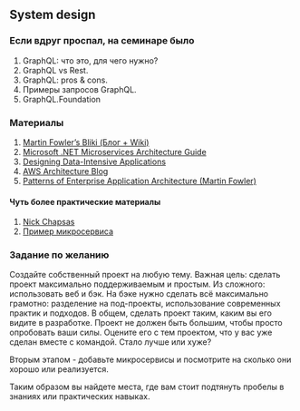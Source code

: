 ## System design

### Если вдруг проспал, на семинаре было
1. GraphQL: что это, для чего нужно?
2. GraphQL vs Rest.
3. GraphQL: pros & cons.
4. Примеры запросов GraphQL.
5. GraphQL.Foundation

### Материалы
1. [Martin Fowler’s Bliki (Блог + Wiki)](https://martinfowler.com)
2. [Microsoft .NET Microservices Architecture Guide](https://learn.microsoft.com/en-us/dotnet/architecture/microservices)
3. [Designing Data-Intensive Applications](https://dataintensive.net/)
4. [AWS Architecture Blog](https://aws.amazon.com/ru/blogs/architecture)
5. [Patterns of Enterprise Application Architecture (Martin Fowler)](https://martinfowler.com/eaaCatalog/)

#### Чуть более практические материалы
1. [Nick Chapsas](https://www.youtube.com/@nickchapsas)
2. [Пример микросервиса](https://github.com/dotnet-architecture/eShopOnContainers)


### Задание по желанию
Создайте собственный проект на любую тему. Важная цель: сделать проект максимально поддерживаемым и простым. Из сложного: использовать веб и бэк. На бэке нужно сделать всё максимально грамотно: разделение на под-проекты, 
использование современных практик и подходов. В общем, сделать проект таким, каким вы его видите в разработке. Проект не должен быть большим, чтобы просто опробовать ваши силы. Оцените его с тем проектом, что у вас уже сделан вместе с командой. 
Стало лучше или хуже?

Вторым этапом - добавьте микросервисы и посмотрите на сколько они хорошо или реализуется. 

Таким образом вы найдете места, где вам стоит подтянуть пробелы в знаниях или практических навыках. 
